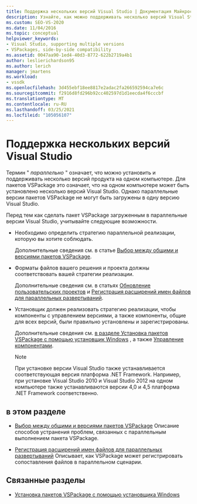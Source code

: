 ```yaml
---
title: Поддержка нескольких версий Visual Studio | Документация Майкрософт
description: Узнайте, как можно поддерживать несколько версий Visual Studio, с которыми пакеты VSPackage могут загружаться в разные версии.
ms.custom: SEO-VS-2020
ms.date: 11/04/2016
ms.topic: conceptual
helpviewer_keywords:
- Visual Studio, supporting multiple versions
- VSPackages, side-by-side compatibility
ms.assetid: 0047aa90-1ed4-40d3-8772-622b2719a4b1
author: leslierichardson95
ms.author: lerich
manager: jmartens
ms.workload:
- vssdk
ms.openlocfilehash: 3d455ebf18ee8817e2adac2fa266592594ca7e6c
ms.sourcegitcommit: f2916d8fd296b92cc402597d1d1eecda4f6cccbf
ms.translationtype: MT
ms.contentlocale: ru-RU
ms.lasthandoff: 03/25/2021
ms.locfileid: "105056107"
---
```

# <a name="supporting-multiple-versions-of-visual-studio"></a>Поддержка нескольких версий Visual Studio
Термин " *параллельно* " означает, что можно установить и поддерживать несколько версий продукта на одном компьютере. Для пакетов VSPackage это означает, что на одном компьютере может быть установлено несколько версий Visual Studio. Однако параллельные версии пакетов VSPackage не могут быть загружены в одну версию Visual Studio.

 Перед тем как сделать пакет VSPackage загруженным в параллельные версии Visual Studio, учитывайте следующие возможности.

- Необходимо определить стратегию параллельной реализации, которую вы хотите соблюдать.

   Дополнительные сведения см. в статье [Выбор между общими и версиями пакетов VSPackage](../extensibility/choosing-between-shared-and-versioned-vspackages.md).

- Форматы файлов вашего решения и проекта должны соответствовать вашей стратегии реализации.

   Дополнительные сведения см. в статьях [Обновление пользовательских проектов](../extensibility/internals/upgrading-projects.md#upgrading-custom-projects) и [Регистрация расширений имен файлов для параллельных развертываний](../extensibility/registering-file-name-extensions-for-side-by-side-deployments.md).

- Установщик должен реализовать стратегию реализации, чтобы компоненты с управлением версиями, а также компоненты, общие для всех версий, были правильно установлены и зарегистрированы.

   Дополнительные сведения см. [в разделе Установка пакетов VSPackage с помощью установщик Windows](../extensibility/internals/installing-vspackages-with-windows-installer.md) , а также [Управление компонентами](../extensibility/internals/component-management.md).

  > [!NOTE]
  > При установке версии Visual Studio также устанавливается соответствующая версия платформа .NET Framework. Например, при установке Visual Studio 2010 и Visual Studio 2012 на одном компьютере также устанавливаются версии 4,0 и 4,5 платформа .NET Framework соответственно.

## <a name="in-this-section"></a>в этом разделе
- [Выбор между общими и версиями пакетов VSPackage](../extensibility/choosing-between-shared-and-versioned-vspackages.md) Описание способов устранения проблем, связанных с параллельным выполнением пакета VSPackage.

- [Регистрация расширений имен файлов для параллельных развертываний](../extensibility/registering-file-name-extensions-for-side-by-side-deployments.md) Описывает, как VSPackage может регистрировать сопоставления файлов в параллельном сценарии.

## <a name="related-sections"></a>Связанные разделы
- [Установка пакетов VSPackage с помощью установщика Windows](../extensibility/internals/installing-vspackages-with-windows-installer.md)
